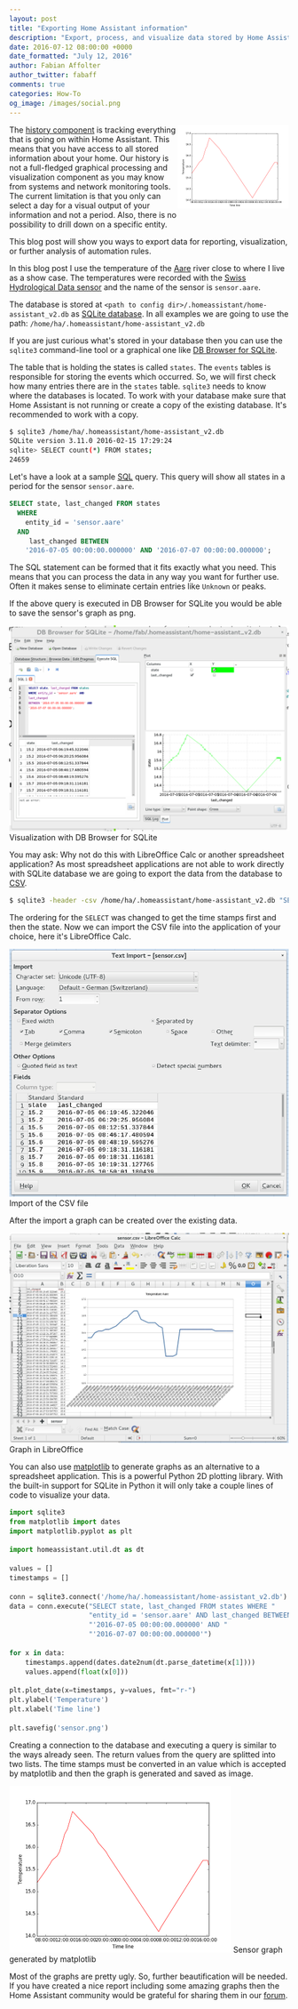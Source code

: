 ```yaml
---
layout: post
title: "Exporting Home Assistant information"
description: "Export, process, and visualize data stored by Home Assistant."
date: 2016-07-12 08:00:00 +0000
date_formatted: "July 12, 2016"
author: Fabian Affolter
author_twitter: fabaff
comments: true
categories: How-To
og_image: /images/social.png
---
```


<img src='/images/blog/2016-07-reporting/mpl-sensor.png' style='clear: right; border:none; box-shadow: none; float: right; margin-bottom: 12px;' width='200' />

The [history component](/components/history/) is tracking everything that is going on within Home Assistant. This means that you have access to all stored information about your home. Our history is not a full-fledged graphical processing and visualization component as you may know from systems and network monitoring tools. The current limitation is that you only can select a day for a visual output of your information and not a period. Also, there is no possibility to drill down on a specific entity.

This blog post will show you ways to export data for reporting, visualization, or further analysis of automation rules.

<!--more-->

In this blog post I use the temperature of the [Aare](https://en.wikipedia.org/wiki/Aare) river close to where I live as a show case. The temperatures were recorded with the [Swiss Hydrological Data sensor](/components/sensor.swiss_hydrological_data/) and the name of the sensor is `sensor.aare`.

The database is stored at `<path to config dir>/.homeassistant/home-assistant_v2.db` as [SQLite database](https://www.sqlite.org/). In all examples we are going to use the path: `/home/ha/.homeassistant/home-assistant_v2.db`

If you are just curious what's stored in your database then you can use the `sqlite3` command-line tool or a graphical one like [DB Browser for SQLite](http://sqlitebrowser.org/).

The table that is holding the states is called `states`. The `events` tables is responsible for storing the events which occurred. So, we will first check how many entries there are in the `states` table. `sqlite3` needs to know where the databases is located. To work with your database make sure that Home Assistant is not running or create a copy of the existing database. It's recommended to work with a copy.

```bash
$ sqlite3 /home/ha/.homeassistant/home-assistant_v2.db 
SQLite version 3.11.0 2016-02-15 17:29:24
sqlite> SELECT count(*) FROM states;
24659
```

Let's have a look at a sample [SQL](https://en.wikipedia.org/wiki/SQL) query. This query will show all states in a period for the sensor `sensor.aare`.

```sql
SELECT state, last_changed FROM states
  WHERE
    entity_id = 'sensor.aare'
  AND
     last_changed BETWEEN
    '2016-07-05 00:00:00.000000' AND '2016-07-07 00:00:00.000000';
```

The SQL statement can be formed that it fits exactly what you need. This means that you can process the data in any way you want for further use. Often it makes sense to eliminate certain entries like `Unknown` or peaks.

If the above query is executed in DB Browser for SQLite you would be able to save the sensor's graph as png.

<p class='img'>
  <img src='/images/blog/2016-07-reporting/db-browser.png' />
  Visualization with DB Browser for SQLite
</p>

You may ask: Why not do this with LibreOffice Calc or another spreadsheet application? As most spreadsheet applications are not able to work directly with SQLite database we are going to export the data from the database to [CSV](https://en.wikipedia.org/wiki/Comma-separated_values).

```bash
$ sqlite3 -header -csv /home/ha/.homeassistant/home-assistant_v2.db "SELECT last_changed, state FROM states WHERE entity_id = 'sensor.aare' AND last_changed BETWEEN '2016-07-05 00:00:00.000000' AND '2016-07-07 00:00:00.000000';" > sensor.csv
```

The ordering for the `SELECT` was changed to get the time stamps first and then the state. Now we can import the CSV file into the application of your choice, here it's LibreOffice Calc.

<p class='img'>
  <img src='/images/blog/2016-07-reporting/libreoffice-import.png' />
  Import of the CSV file 
</p>

After the import a graph can be created over the existing data.

<p class='img'>
  <img src='/images/blog/2016-07-reporting/libreoffice-graph.png' />
  Graph in LibreOffice
</p>

You can also use [matplotlib](http://matplotlib.org/) to generate graphs as an alternative to a spreadsheet application. This is a powerful Python 2D plotting library. With the built-in support for SQLite in Python it will only take a couple lines of code to visualize your data. 

```python
import sqlite3
from matplotlib import dates
import matplotlib.pyplot as plt

import homeassistant.util.dt as dt

values = []
timestamps = []

conn = sqlite3.connect('/home/ha/.homeassistant/home-assistant_v2.db')
data = conn.execute("SELECT state, last_changed FROM states WHERE "
                    "entity_id = 'sensor.aare' AND last_changed BETWEEN "
                    "'2016-07-05 00:00:00.000000' AND "
                    "'2016-07-07 00:00:00.000000'")

for x in data:
    timestamps.append(dates.date2num(dt.parse_datetime(x[1])))
    values.append(float(x[0]))

plt.plot_date(x=timestamps, y=values, fmt="r-")
plt.ylabel('Temperature')
plt.xlabel('Time line')

plt.savefig('sensor.png')
```

Creating a connection to the database and executing a query is similar to the ways already seen. The return values from the query are splitted into two lists. The time stamps must be converted in an value which is accepted by matplotlib and then the graph is generated and saved as image. 

<p class='img'>
  <img src='/images/blog/2016-07-reporting/mpl-sensor.png' />
  Sensor graph generated by matplotlib
</p>

Most of the graphs are pretty ugly. So, further beautification will be needed. If you have created a nice report including some amazing graphs then the Home Assistant community would be grateful for sharing them in our [forum](https://community.home-assistant.io/). 

